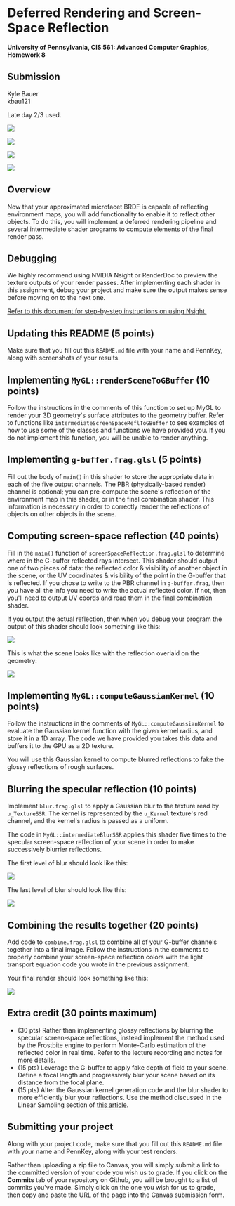 Deferred Rendering and Screen-Space Reflection
======================

**University of Pennsylvania, CIS 561: Advanced Computer Graphics, Homework 8**

Submission
------------
Kyle Bauer<br>kbau121

Late day 2/3 used.

![](output/specular_refl.png)

![](output/gloss1.png)

![](output/gloss4.png)

![](output/final.png)

Overview
------------
Now that your approximated microfacet BRDF is capable of reflecting
environment maps, you will add functionality to enable it to reflect
other objects. To do this, you will implement a deferred rendering
pipeline and several intermediate shader programs to compute elements
of the final render pass.

Debugging
--------
We highly recommend using NVIDIA Nsight or RenderDoc to preview
the texture outputs of your render passes. After implementing each
shader in this assignment, debug your project and make sure the
output makes sense before moving on to the next one.

[Refer to this document for step-by-step instructions on using Nsight.](https://docs.google.com/document/d/1oKyaog4z1ctjMIsvNv2L3Eu3lOgz860A_PQdfIr8goA/edit)


Updating this README (5 points)
-------------
Make sure that you fill out this `README.md` file with your name and PennKey,
along with screenshots of your results.

Implementing `MyGL::renderSceneToGBuffer` (10 points)
------------
Follow the instructions in the comments of this function to set up
MyGL to render your 3D geometry's surface attributes to the geometry buffer. Refer to functions like `intermediateScreenSpaceReflToGBuffer` to see examples of how to use some of the classes and functions we have provided you. If you do not implement this function, you will be unable to render anything.

Implementing `g-buffer.frag.glsl` (5 points)
------------------
Fill out the body of `main()` in this shader to store the appropriate
data in each of the five output channels. The PBR (physically-based
  render) channel is optional; you can pre-compute the scene's
  reflection of the environment map in this shader, or in the
  final combination shader. This information is necessary in order
  to correctly render the reflections of objects on other objects
  in the scene.

Computing screen-space reflection (40 points)
----------
Fill in the `main()` function of `screenSpaceReflection.frag.glsl`
to determine where in the G-buffer reflected rays intersect. This
shader should output one of two pieces of data: the reflected color & visibility of another object in the scene, or the UV coordinates & visibility of the point in the G-buffer that is reflected. If you chose to write to the PBR channel in `g-buffer.frag`, then you have all the info you need to write the actual reflected color. If not, then you'll
need to output UV coords and read them in the final combination shader.

If you output the actual reflection, then when you debug your program the output of this shader should look something like this:

![](only_refl.PNG)

This is what the scene looks like with the reflection overlaid on the geometry:

![](specular_refl.PNG)


Implementing `MyGL::computeGaussianKernel` (10 points)
--------------
Follow the instructions in the comments of `MyGL::computeGaussianKernel`
to evaluate the Gaussian kernel function with the given kernel radius,
and store it in a 1D array. The code we have provided you takes this
data and buffers it to the GPU as a 2D texture.

You will use this Gaussian kernel to compute blurred reflections to
fake the glossy reflections of rough surfaces.

Blurring the specular reflection (10 points)
------------
Implement `blur.frag.glsl` to apply a Gaussian blur to the texture
read by `u_TextureSSR`. The kernel is represented by the `u_Kernel`
texture's red channel, and the kernel's radius is passed as a uniform.

The code in `MyGL::intermediateBlurSSR` applies this shader five times
to the specular screen-space reflection of your scene in order to make
successively blurrier reflections.

The first level of blur should look like this:

![](gloss1.png)

The last level of blur should look like this:

![](gloss4.png)

Combining the results together (20 points)
-------
Add code to `combine.frag.glsl` to combine all of your G-buffer
channels together into a final image. Follow the instructions in the comments to properly combine your screen-space reflection colors with the light transport equation code you wrote in the previous assignment.

Your final render should look something like this:

![](final.png)


Extra credit (30 points maximum)
-----------
- (30 pts) Rather than implementing glossy reflections by blurring the specular screen-space reflections, instead implement the method used by the Frostbite engine to perform Monte-Carlo estimation of the reflected color in real time. Refer to the lecture recording and notes for more details.
- (15 pts) Leverage the G-buffer to apply fake depth of field to your scene. Define a focal length and progressively blur your scene based on its distance from the focal plane.
- (15 pts) Alter the Gaussian kernel generation code and the blur shader to more efficiently blur your reflections. Use the method discussed in the Linear Sampling section of [this article](https://www.rastergrid.com/blog/2010/09/efficient-gaussian-blur-with-linear-sampling/).

Submitting your project
--------------
Along with your project code, make sure that you fill out this `README.md` file
with your name and PennKey, along with your test renders.

Rather than uploading a zip file to Canvas, you will simply submit a link to
the committed version of your code you wish us to grade. If you click on the
__Commits__ tab of your repository on Github, you will be brought to a list of
commits you've made. Simply click on the one you wish for us to grade, then copy
and paste the URL of the page into the Canvas submission form.
